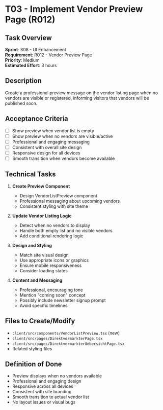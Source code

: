 # T03 - Implement Vendor Preview Page (R012)

## Task Overview
**Sprint**: S08 - UI Enhancement  
**Requirement**: R012 - Vendor Preview Page  
**Priority**: Medium  
**Estimated Effort**: 3 hours

## Description
Create a professional preview message on the vendor listing page when no vendors are visible or registered, informing visitors that vendors will be published soon.

## Acceptance Criteria
- [ ] Show preview when vendor list is empty
- [ ] Show preview when no vendors are visible/active
- [ ] Professional and engaging messaging
- [ ] Consistent with overall site design
- [ ] Responsive design for all devices
- [ ] Smooth transition when vendors become available

## Technical Tasks
1. **Create Preview Component**
   - Design VendorListPreview component
   - Professional messaging about upcoming vendors
   - Consistent styling with site theme

2. **Update Vendor Listing Logic**
   - Detect when no vendors to display
   - Handle both empty list and no visible vendors
   - Add conditional rendering logic

3. **Design and Styling**
   - Match site visual design
   - Use appropriate icons or graphics
   - Ensure mobile responsiveness
   - Consider loading states

4. **Content and Messaging**
   - Professional, encouraging tone
   - Mention "coming soon" concept
   - Possibly include newsletter signup prompt
   - Avoid specific timelines

## Files to Create/Modify
- `client/src/components/VendorListPreview.tsx` (new)
- `client/src/pages/DirektvermarkterPage.tsx`
- `client/src/pages/DirektvermarkterUebersichtPage.tsx`
- Related styling files

## Definition of Done
- Preview displays when no vendors available
- Professional and engaging design
- Responsive across all devices
- Consistent with site branding
- Smooth transition to actual vendor list
- No layout issues or visual bugs